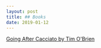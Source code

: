 ```yaml
---
layout: post
title: ## Books
date: 2019-01-12
---
```


[Going After Cacciato by Tim O'Brien](https://en.wikipedia.org/wiki/Going_After_Cacciato)
